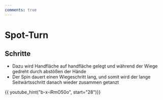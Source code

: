 ```yaml
---
comments: true
---
```

# Spot-Turn

## Schritte

- Dazu wird Handfläche auf handfläche gelegt und während der Wiege gedreht durch abstößen der Hände
- Der Spin dauert einen Wiegeschritt lang, und somit wird der lange Seitwärtsschritt danach wieder zusammen getanzt

{{ youtube_hint("b-x-iRmO50o", start="28")}}

